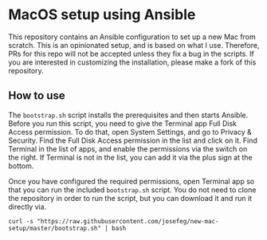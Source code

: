 # MacOS setup using Ansible

This repository contains an Ansible configuration to set up a new Mac from scratch. This is an opinionated setup, and is based on what I use. Therefore, PRs for this repo will not be accepted unless they fix a bug in the scripts. If you are interested in customizing the installation, please make a fork of this repository.

## How to use

The `bootstrap.sh` script installs the prerequisites and then starts Ansible. Before you run this script, you need to give the Terminal app Full Disk Access permission. To do that, open System Settings, and go to Privacy & Security. Find the Full Disk Access permission in the list and click on it. Find Terminal in the list of apps, and enable the permissions via the switch on the right. If Terminal is not in the list, you can add it via the plus sign at the bottom.

Once you have configured the required permissions, open Terminal app so that you can run the included `bootstrap.sh` script. You do not need to clone the repository in order to run the script, but you can download it and run it directly via.

```shell
curl -s "https://raw.githubusercontent.com/josefeg/new-mac-setup/master/bootstrap.sh" | bash
```
